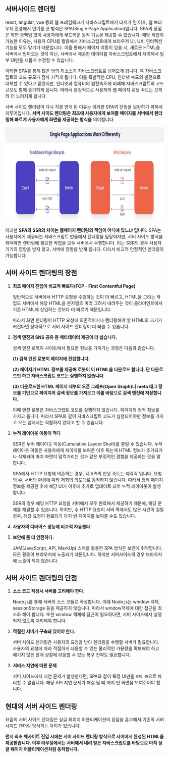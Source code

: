 ## 서버사이드 렌더링
react, angular, vue 등의 웹 프레임워크가 자바스크립트에서 대세가 된 이후, 웹 브라우저 환경에서 인기를 끈 방식은 SPA(Single Page Application)입니다. SPA의 장점은 화면 깜빡임 없이 사용자에게 부드러운 동작 기능을 제공할 수 있습니다. 해당 작업이 가능한 이유는, 사용자 CPU를 활용해서 자바스크립트에게 브라우저 UI, UX, 인터렉션 기능을 모두 맡기기 때문입니다. 이를 통해서 페이지 이동이 있을 시, 새로운 HTML을 서버에서 받아오는 것이 아닌, 서버에서 제공한 데이터를 자바스크립트에서 처리해서 일부 UI만을 새롭게 수정할 수 있습니다. 

이러한 SPA를 통해 많은 양의 리소스가 자바스크립트로 넘어오게 됩니다. 즉 자바스크립트의 코드 규모가 점차 커직게 됩니다. 이를 폭발적인 CPU, 인터넷 속도의 발전으로 대체할 수 있다고 믿었지만, 인터넷과 컴퓨터의 발전속도에 비례해 자바스크립트의 코드 규모도 함께 증가하게 됩니다. 따라서 본질적으로 사용자의 웹 페이지 로딩 속도는 오히려 더 느려지게 됩니다. 

서버 사이드 렌더링이 다시 각광 받게 된 이유는 이러한 SPA의 단점을 보완하기 위해서 이루어집니다. **서버 사이드 렌더링은 최초에 사용자에게 보여줄 페이지를 서버에서 렌더링해 빠르게 사용자에게 화면을 제공하는 방식을** 의미합니다.

<img src="./serverside_rendering1.jpg" width="1200" height="300"/>

이러한 **SPA와 SSR의 차이는 웹페이지 렌더링의 책임이 어디에 있느냐 입니다.** SPA는 사용자에게 제공되는 자바스크립트 번들에서 렌더링을 담당하지만, 서버 사이드 방식을 채택하면 렌더링에 필요한 작업을 모두 서버에서 수행합니다. 이는 SSR의 경우 사용자 기기의 영향을 받지 않고, 서버에 영향을 받게 됩니다. 다라서 비교적 안정적인 렌더링이 가능합니다.

## 서버 사이드 렌더링의 장점

1. **최초 페이지 진입이 비교적 빠르다(FCP - First Contentful Page)**
    
    일반적으로 서버에서 HTTP 요청을 수행하는 것이 더 빠르고, HTML을 그리는 작업도 서버에서 해당 HTML을 문자열로 미리 그려서 내려주는 것이 클라이언트에서 기존 HTML에 삽입하는 것보다 더 빠르기 때문입니다. 

    따라서 화면 렌더링이 HTTP 요청에 의존적이거나 렌더링해야 할 HTML의 크기가 커진다면 상대적으로 서버 사이드 렌더링이 더 빠를 수 있습니다. 

2. **검색 엔진과 SNS 공유 등 메타데이터 제공이 더 쉽습니다.**

    검색 엔진 로복이 사이트에서 필요한 정보를 가져가는 과정은 다음과 같습니다. 
    
    **(1) 검색 엔진 로봇이 페이지에 진입합니다.**

    **(2) 페이지가 HTML 정보를 제공해 로봇이 이 HTML을 다운로드 합니다. 단 다운로드만 하고 자바스크립트 코드는 실행하지 않습니다.** 

    **(3) 다운로드한 HTML 페이지 내부의 오픈 그래프(Open Graph)나 meta 태그 정보를 기반으로 페이지의 검색 정보를 가져오고 이를 바탕으로 검색 엔진에 저장합니다.**

    이때 엔진 로봇은 자바스크립트 코드를 실행하지 않습니다. 페이지의 정적 정보를 가지고 옵니다. 따라서 SPA와 같이 자바스크립트 코드가 실행되어야만 정보를 가지고 오는 앱에서는 적합하지 않다고 할 수 있습니다. 

3. **누적 레이아웃 이동이 적다**

    SSR은 누적 레이아웃 이동(Cumulative Layout Shuft)를 줄일 수 있습니다. 누적 레이아웃 이동은 사용자에게 페이지를 보여준 이후 뒤는게 HTML 정보가 추가되거나 삭제되어 마치 화면이 덜컥거리는 것과 같은 부정적인 경험을 제공하는 것을 말합니다. 

    SPA에서 HTTP 요청에 의존하는 경우, 각 API의 반응 속도는 제각각 입니다. 요청의 수, 서버의 환경에 따라 저희의 의도대로 동작하지 않습니다. 따라서 정적 페이지 정보를 제공한 후에 해당 UI가 이후에 추가로 업데이트 되어 누적 레이아웃이 발생합니다.

    SSR의 경우 해당 HTTP 요청을 서버에서 모두 완료해서 제공하기 때문에, 해당 문제를 해결할 수 있습니다. 하지만, 수 HTTP 요청이 서버 쪽에서도 많은 시간이 걸릴 경우, 해당 요청이 완료되기 까지 빈 페이지를 보여줄 수도 있습니다.

4. **사용자의 디바이스 성능에 비교적 자유롭다**

5. **보안에 좀 더 안전하다.**

    JAM(JavaScript, API, MarkUp) 스택을 활용한 SPA 방식은 보안에 취약합니다. 모든 활동이 브라우저에 노출되기 떄문입니다. 하지만 서버사이드의 경우 브라우저에 노출이 되지 않습니다. 


## 서버 사이드 렌더링의 단점

1. **소스 코드 작성시 서버를 고려해야 한다.**

    Node.js를 통해 서버의 소스 코들르 작성합니다. 이떄 Node.js는 window 객체, sessionStorage 등을 제공하지 않습니다. 따라서  window객체에 대한 접근을 최소화 해야 합니다. 또한 window 객체에 접근이 필요하다면, 서버 사이드에서 실행되지 않도록 처리해야 합니다. 

2. **적절한 서버가 구축돼 있어야 한다.**

    서버 사이드 렌더링은 사용자의 요청을 받아 렌더링을 수행할 서버가 필요합니다. 사용자의 요청에 따라 적절하게 대응할 수 있는 물리적인 가용량을 확보해야 하고 예기치 않은 장애 상황에 대응할 수 있는 복구 전략도 필요합니다. 

3. **서비스 지연에 따른 문제**

    서버 사이드에서 지연 문제가 발생한다면, SPA와 같이 특정 UI만을 `로딩 중`으로 처리할 수 없습니다. 해당 API 지연 문제가 해결 될 떄 까지 빈 화면을 보여주어야 합니다. 

## 현대의 서버 사이드 렌더링

요즘의 서버 사이드 렌더링은 싱글 페이지 어플리케이션의 장점을 흡수해서 기존의 서버 사이드 렌더링 방식과는 차이가 있습니다. 

**먼저 최초 웨사이트 진입 시에는 서버 사이드 렌더링 방식으로 서버에서 완성된 HTML을 제공받습니다. 이후 라우팅에서는 서버에서 내려 받은 자바스크립트를 바탕으로 마치 싱글 페이지 어플리케이션처럼 동작합니다.**